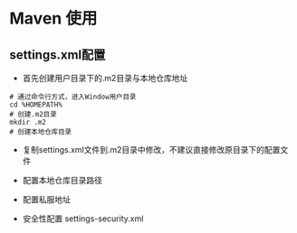 # Maven 使用

## settings.xml配置

* 首先创建用户目录下的.m2目录与本地仓库地址
```
# 通过命令行方式，进入Window用户目录
cd %HOMEPATH%
# 创建.m2目录
mkdir .m2
# 创建本地仓库目录
```
* 复制settings.xml文件到.m2目录中修改，不建议直接修改原目录下的配置文件

* 配置本地仓库目录路径

* 配置私服地址

* 安全性配置 settings-security.xml


